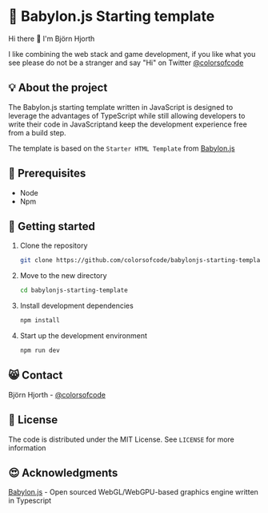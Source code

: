 # 📂 Babylon.js Starting template

Hi there 👋 I'm Björn Hjorth

I like combining the web stack and game development, if you like what you see please do not be a stranger and say "Hi" on Twitter [@colorsofcode](https://twitter.com/colorsofcode)

## 💡 About the project
The Babylon.js starting template written in JavaScript is designed to leverage the advantages of TypeScript while still allowing developers to write their code in JavaScriptand keep the development experience free from a build step.

The template is based on the `Starter HTML Template` from [Babylon.js](https://doc.babylonjs.com/setup/starterHTML)

## 🧭 Prerequisites

* Node
* Npm

## 🤖 Getting started

1. Clone the repository
   ```sh
   git clone https://github.com/colorsofcode/babylonjs-starting-template.git
   ```
2. Move to the new directory
    ```sh
    cd babylonjs-starting-template
    ```
3. Install development dependencies
   ```sh
   npm install
   ```
4. Start up the development environment
   ```sh
   npm run dev
   ```

## 😸 Contact

Björn Hjorth - [@colorsofcode](https://twitter.com/colorsofcode)

## 🦉 License

The code is distributed under the MIT License. See `LICENSE` for more information

## 😍 Acknowledgments
[Babylon.js](https://www.babylonjs.com/) - Open sourced WebGL/WebGPU-based graphics engine written in Typescript